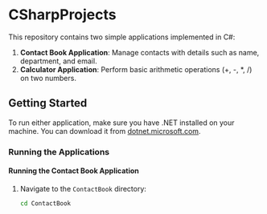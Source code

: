 # CSharpProjects

This repository contains two simple applications implemented in C#:

1. **Contact Book Application**: Manage contacts with details such as name, department, and email.
2. **Calculator Application**: Perform basic arithmetic operations (+, -, *, /) on two numbers.

## Getting Started

To run either application, make sure you have .NET installed on your machine. You can download it from [dotnet.microsoft.com](https://dotnet.microsoft.com/).

### Running the Applications

#### Running the Contact Book Application

1. Navigate to the `ContactBook` directory:
   ```bash
   cd ContactBook
